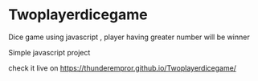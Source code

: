 # Twoplayerdicegame
Dice game using javascript , player having greater number will be winner

Simple javascript project

check it live on https://thunderempror.github.io/Twoplayerdicegame/
